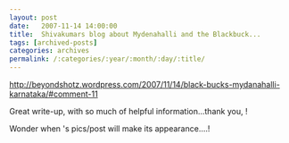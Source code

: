 ```yaml
---
layout: post
date:	2007-11-14 14:00:00
title:  Shivakumars blog about Mydenahalli and the Blackbuck...
tags: [archived-posts]
categories: archives
permalink: /:categories/:year/:month/:day/:title/
---
```

http://beyondshotz.wordpress.com/2007/11/14/black-bucks-mydanahalli-karnataka/#comment-11

Great write-up, with so much of helpful information...thank you, <LJ user="shivakumar_l">!

Wonder when <LJ user="sainath">'s pics/post will make its appearance....!
